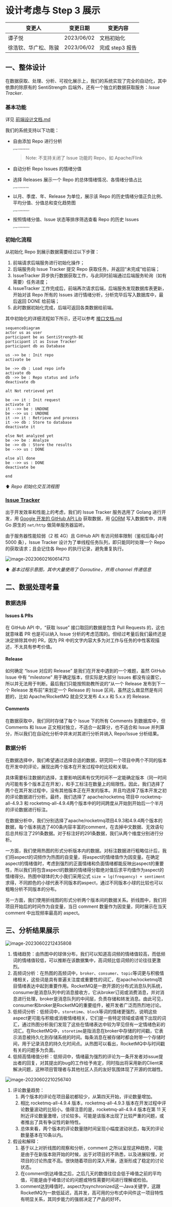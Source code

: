 # 设计考虑与 Step 3 展示

| 变更人               | 变更日期   | 变更内容        |
| -------------------- | ---------- | --------------- |
| 谭子悦               | 2023/06/02 | 文档初始化      |
| 徐浩钦、华广松、陈骏 | 2023/06/02 | 完成 step3 报告 |

## 一、整体设计

在数据获取、处理、分析、可视化展示上，我们的系统实现了完全的自动化，其中依靠的除原有的 SentiStrength 后端外，还有一个独立的数据获取服务：_Issue Tracker_.

### 基本功能

详见 [前端设计文档.md](其他文件/前端设计文档.md)

我们的系统支持以下功能：

- 自由添加 Repo 进行分析

  <img src="./assets/image-20230602165745303.png" alt="image-20230602165745303" style="zoom:25%;" />

  > Note: 不支持关闭了 Issue 功能的 Repo，如 Apache/Flink

- 自动分析 Repo Issues 的情绪分值
- 选择 Releases 展示一个 Repo 的总体情绪情况、各情绪分值占比

  <img src="./assets/image-20230602165715159.png" alt="image-20230602165715159" style="zoom:25%;" />

- 以月、季度、年、Release 为单位，展示该 Repo 的历史情绪分值正负比例、平均分值、分值总和变化趋势图

  <img src="./assets/image-20230602165905237.png" alt="image-20230602165905237" style="zoom:25%;" />

- 按照情绪分值、Issue 状态等排序筛选查看 Repo 的历史 Issues

  <img src="./assets/image-20230602165957604.png" alt="image-20230602165957604" style="zoom:25%;" />

### 初始化流程

从初始化 Repo 到展示数据需要经过以下步骤：

1. 前端请求后端服务进行初始化操作；
2. 后端服务向 Issue Tracker 提交 Repo 获取任务，并返回“未完成”给前端；
3. IssueTracker 异步执行数据获取工作，与此同时前端通过后端服务轮询（如有需要）任务进度；
4. IssueTracker 工作完成后，前端再次请求后端，后端服务发现数据库表更新，开始对该 Repo 所有的 Issues 进行情绪分析，分析完毕后写入数据库中，最后返回 DONE 给前端；
5. 此时数据初始化完成，后端可返回各类数据给前端。

其中初始化的详细流程如下所示，还可以参考 [接口文档.md](其他文件/接口文档.md)

```mermaid
sequenceDiagram
actor us as user
participant be as SentiStrength-BE
participant it as Issue Tracker
participant db as Database

us ->> be : Init repo
activate be

be ->> db : Load repo info
activate db
db ->> be : Repo status and info
deactivate db

alt Not retrieved yet

be ->> it : Init request
activate it
it -->> be : UNDONE
be -->> us : UNDONE
it ->> it : Retrieve and process
it ->> db : Store to database
deactivate it

else Not analyzed yet
be ->> be : Analyze
be ->> db : Store the results
be -->> us : DONE

else all done
be -->> us : DONE
deactivate be

end

```

⬆️ _Repo 初始化交互流程图_

### [Issue Tracker](https://github.com/SentiSamoyed/IssueTracker)

出于开发效率和性能上的考虑，我们的 Issue Tracker 服务选用了 Golang 进行开发，用 [Google 开发的 GitHub API Lib](https://github.com/google/go-github) 获取数据，用 [GORM](https://gorm.io/) 写入数据库中，并用 Go 原生的 `net/http` 做简单服务器监听。

由于服务器性能较弱（2 核 4G）且 GitHub API 有访问频率限制（鉴权后每小时 5000 条），Issue Tracker 设计为了单线程任务队列，即只能同时处理一个 Repo 的获取请求；且会记住各 Repo 的执行记录，避免重复执行。

![image-20230602160614713](./assets/image-20230602160614713.png)

⬆️ _基本过程示意图，其中大量使用了 Goroutine，并用 channel 传递信息_

## 二、数据处理考量

### 数据选择

#### Issues & PRs

在 GitHub API 中，“获取 Issue” 接口取回的数据是包含 Pull Requests 的，这也就意味着 PR 也是可以纳入 Issue 分析的考虑范围的。但经过考量后我们最终还是决定排除其中的 PR，因为 PR 中的文字内容大多为对工作与任务的中性客观描述，不太具有参考价值。

#### Release

如何确定 “Issue 对应的 Release” 是我们在开发中遇到的一个难题，虽然 GitHub Issue 中有 “milestone” 用于确定版本，但实际是大部分 Issues 都没有设置它，所以并无法用于判断。最后我们只能按照助教所说的“从一个 Release 发布到下一个 Release 发布前”来划定一个 Release 的 Issue 区间，虽然这么做显然是有问题的，比如 Apache/RocketMQ 就会交叉发布 4.x.x 和 5.x.x 的 Release.

#### Comments

在数据获取中，我们同时存储了每个 Issue 下的所有 Comments 到数据库中，但 Comments 和 Issue 正文相对独立，不适合一起算分，也不适合和 Issue 并列算分，所以我们在自动化分析中并未对其进行分析并纳入 Repo/Issue 分析结果。

### 数据分析

在数据选择中，我们希望通过选择合适的数据，研究同一个项目中两个不同的版本在开发中的评论，展现出两个版本在开发过程中的比较和关联。

具体需要标注数据的选择，主要影响因素有仅凭时间不一定能确定版本（同一时间内可能有多个版本正在开发），和手工标注在数量上的局限性。因此，我们选择了两个在其开发过程中，没有其他版本正在开发的版本。并且均选择了版本开发之初的评论数据进行分析。最终，我们选择了 apache/rocketmq 项目中 rocketmq-all-4.9.3 和 rocketmq-all-4.9.4两个版本中的时间跨度从开始到开始后一个半月的评论数据进行标注。



在数据分析中，我们分别选择了apache/rocketmq项目4.9.3和4.9.4两个版本的数据，每个版本挑选了400条内容丰富的comment，在去掉中文数据、无效语句后总共标注了291条数据。对于标注好的291条数据，我们从两个维度分别进行分析。

一方面，我们使用热图的形式分析版本内的数据。对标注数据进行粗略估计后，我们将aspect的词频作为热图的自变量，将aspect的情绪值作为因变量。在确定aspect的情绪值时，考虑到强烈的正面情绪和负面情绪都能反映出aspect的重要性，所以我们将包含aspect的数据的情绪得分取绝对值后求平均值作为aspect的情绪得分。热图中球体的大小我们采用公式 `size = lg(frequency) + sentiment`求得，不同颜色的小球代表不同版本的aspect，通过不同版本小球的比较也可以粗略分析不同版本的分布。

另一方面，我们使用折线图的形式分析两个版本间的数据关系。折线图中，我们将项目开始后的时间作为自变量，当日 comment 数量作为因变量，同时展示在当天 comment 中出现频率最高的 aspect。

## 三、分析结果展示

![image-20230602212435808](./assets/image-20230602212435808.png)

1. 情绪趋势：由热图中的球体分布，我们可以知道高词频的情绪值较高，而低频词的情绪值较低，可以推断在该数据集中，高词频比低词频的讨论往往更激烈。
2. 高频词分析：在热图的高频词中，`broker`、`consumer`、`topic`等词更与积极情绪相关，这些词是具有普遍关注度或重要性的词汇，在apache/rocketmq项目情绪表达中起到重要作用。RocketMQ是一款开源的分布式消息队列系统，consumer是消息队列中的消息接收方，它从broker订阅或消费消息，并对消息进行处理，broker是消息队列的中间层，负责存储和转发消息。由此可见，consumer和broker是RocketMQ的重要组件，被开发者广泛而热烈地讨论。
3. 低频词分析：低频词中，`storetime`、`block`等词的情绪更强烈，说明这些aspect更可能与积极或消极情绪相关，它们是一些特定领域或语境下出现的词汇，通过热图分析我们发现了这些在情绪表达中较为罕见但有一定情绪色彩的词汇。在RocketMQ中，`storetime`是指消息在broker中存储的时间戳，它表示消息被持久化到存储系统的时间。每条消息在被存储时都会附带一个存储时间，用于记录消息的持久化时间点。从热图可以看出，RocketMQ中与时间戳有关的问题多为负面。
4. 低频高情绪值分析：低频词中，情绪最为强烈的评论为一条开发者对issue提出者的回复，对其提出的bug的工作给予肯定，同时指出将采用新的Client来解决问题，这种项目管理者与其他社区人员的友好氛围体现了开源的优越性。

![image-20230602210256740](./assets/image-20230602210256740.png)

1. 评论数量趋势：
   1. 两个版本的评论在项目最初都较少，从第四天开始，评论数量增加。
   2. 相比 rocketmq-all-4.9.4 版本，rocketmq-all-4.9.3 版本在开发过程中评论数量波动的比较小。值得注意的是，rocketmq-all-4.9.4 版本在第 11 天附近评论数量激增，讨论较多。可能是该版本出现了比较严重的问题，或者推出了具有争议性的新特性。
   3. 总体来看，两个版本的评论数量随时间呈现小幅度波动状态，每天的评论数量基本在10条以内。
2. 假设和解释：
   1. 基于以上对折线图的观察和分析，comment 之所以呈现这种趋势，可能是由于在新版本刚开始的时候，出于对项目的不熟悉，以及进展较慢，对项目的讨论热度不高。很快随着项目的深入开展，逐渐形成了稳定的讨论状态。
   2. 在comment到达峰值之后，之后几天的数值往往会低于峰值之前的平均值，可能是由于峰值讨论的问题或特性需要时间进行理解或检验。
   3. comment达到峰值时，aspect为synchronized这一Java关键字，这跟RocketMQ为一款低延迟，高并发，高可用的分布式中间件这一项目特性有明显关系，其同步能力的强弱决定了产品的好坏。
